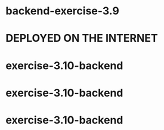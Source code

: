 # backend-exercise-3.9

# DEPLOYED ON THE INTERNET
# exercise-3.10-backend
# exercise-3.10-backend
# exercise-3.10-backend
